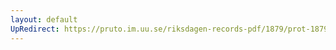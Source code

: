```yaml
---
layout: default
UpRedirect: https://pruto.im.uu.se/riksdagen-records-pdf/1879/prot-1879--fk--004/prot-1879--fk--004_010.pdf
---
```

